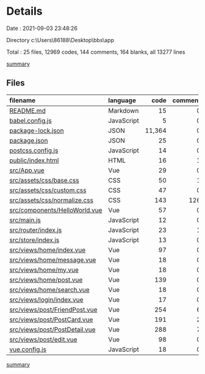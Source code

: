 # Details

Date : 2021-09-03 23:48:26

Directory c:\Users\86188\Desktop\bbs\app

Total : 25 files,  12969 codes, 144 comments, 164 blanks, all 13277 lines

[summary](results.md)

## Files
| filename | language | code | comment | blank | total |
| :--- | :--- | ---: | ---: | ---: | ---: |
| [README.md](/README.md) | Markdown | 15 | 0 | 5 | 20 |
| [babel.config.js](/babel.config.js) | JavaScript | 5 | 0 | 1 | 6 |
| [package-lock.json](/package-lock.json) | JSON | 11,364 | 0 | 1 | 11,365 |
| [package.json](/package.json) | JSON | 25 | 0 | 1 | 26 |
| [postcss.config.js](/postcss.config.js) | JavaScript | 14 | 0 | 1 | 15 |
| [public/index.html](/public/index.html) | HTML | 16 | 1 | 1 | 18 |
| [src/App.vue](/src/App.vue) | Vue | 29 | 0 | 4 | 33 |
| [src/assets/css/base.css](/src/assets/css/base.css) | CSS | 50 | 1 | 10 | 61 |
| [src/assets/css/custom.css](/src/assets/css/custom.css) | CSS | 47 | 0 | 1 | 48 |
| [src/assets/css/normalize.css](/src/assets/css/normalize.css) | CSS | 143 | 126 | 73 | 342 |
| [src/components/HelloWorld.vue](/src/components/HelloWorld.vue) | Vue | 57 | 0 | 3 | 60 |
| [src/main.js](/src/main.js) | JavaScript | 12 | 0 | 4 | 16 |
| [src/router/index.js](/src/router/index.js) | JavaScript | 23 | 1 | 5 | 29 |
| [src/store/index.js](/src/store/index.js) | JavaScript | 13 | 0 | 3 | 16 |
| [src/views/home/index.vue](/src/views/home/index.vue) | Vue | 97 | 0 | 3 | 100 |
| [src/views/home/message.vue](/src/views/home/message.vue) | Vue | 18 | 0 | 3 | 21 |
| [src/views/home/my.vue](/src/views/home/my.vue) | Vue | 18 | 0 | 3 | 21 |
| [src/views/home/post.vue](/src/views/home/post.vue) | Vue | 139 | 0 | 9 | 148 |
| [src/views/home/search.vue](/src/views/home/search.vue) | Vue | 18 | 0 | 3 | 21 |
| [src/views/login/index.vue](/src/views/login/index.vue) | Vue | 17 | 0 | 3 | 20 |
| [src/views/post/FriendPost.vue](/src/views/post/FriendPost.vue) | Vue | 254 | 6 | 8 | 268 |
| [src/views/post/PostCard.vue](/src/views/post/PostCard.vue) | Vue | 191 | 2 | 6 | 199 |
| [src/views/post/PostDetail.vue](/src/views/post/PostDetail.vue) | Vue | 288 | 7 | 10 | 305 |
| [src/views/post/edit.vue](/src/views/post/edit.vue) | Vue | 98 | 0 | 3 | 101 |
| [vue.config.js](/vue.config.js) | JavaScript | 18 | 0 | 0 | 18 |

[summary](results.md)